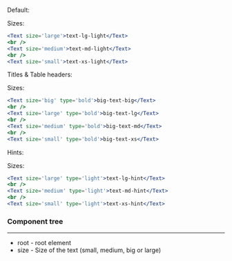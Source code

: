 Default:

Sizes:

```jsx
<Text size='large'>text-lg-light</Text>
<br />
<Text size='medium'>text-md-light</Text>
<br />
<Text size='small'>text-xs-light</Text>
```

Titles & Table headers:

Sizes:

```jsx
<Text size='big' type='bold'>big-text-big</Text>
<br />
<Text size='large' type='bold'>big-text-lg</Text>
<br />
<Text size='medium' type='bold'>big-text-md</Text>
<br />
<Text size='small' type='bold'>big-text-xs</Text>
```

Hints:

Sizes:

```jsx
<Text size='large' type='light'>text-lg-hint</Text>
<br />
<Text size='medium' type='light'>text-md-hint</Text>
<br />
<Text size='small' type='light'>text-xs-hint</Text>
```

### Component tree

---

-   root - root element
-   size - Size of the text (small, medium, big or large)

